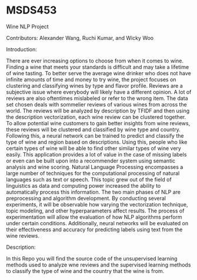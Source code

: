 # MSDS453
Wine NLP Project

Contributors:
Alexander Wang, Ruchi Kumar, and Wicky Woo 

Introduction:

  There are ever increasing options to choose from when it comes to wine. Finding a wine that meets your standards is difficult and may take a lifetime of wine tasting. To better serve the average wine drinker who does not have infinite amounts of time and money to try wine, the project focuses on clustering and classifying wines by type and flavor profile. 
  Reviews are a subjective issue where everybody will likely have a different opinion. A lot of reviews are also oftentimes mislabeled or refer to the wrong item. The data set chosen deals with sommelier reviews of various wines from across the world. The reviews will be analyzed by description by TFIDF and then using the description vectorization, each wine review can be clustered together. To allow potential wine customers to gain better insights from wine reviews,  these reviews will be clustered and classified by wine type and country. Following this, a neural network can be trained to predict and classify the type of wine and region based on descriptions. Using this, people who like certain types of wine will be able to find other similar types of wine very easily. This application provides a lot of value in the case of missing labels or even can be built upon into a recommender system using semantic analysis and wine scoring.
  Natural Language Processing encompasses a large number of techniques for the computational processing of natural languages such as text or speech. This topic grew out of the field of linguistics as data and computing power increased the ability to automatically process this information. The two main phases of NLP are preprocessing and algorithm development. 
    By conducting several experiments, it will be observable how varying the vectorization technique, topic modeling, and other hyperparameters affect results. The process of experimentation will allow the evaluation of how NLP algorithms perform under certain conditions. Additionally, neural networks will be evaluated on their effectiveness and accuracy for predicting labels using text from the wine reviews.


Description:

In this Repo you will find the source code of the unsupervised learning methods used to analyze wne reviews and the supervised learning methods to classify the type of wine and the country that the wine is from.

